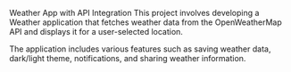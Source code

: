 Weather App with API Integration
This project involves developing a Weather application that fetches weather data from the OpenWeatherMap API and displays it for a user-selected location. 

The application includes various features such as saving weather data, dark/light theme, notifications, and sharing weather information.
